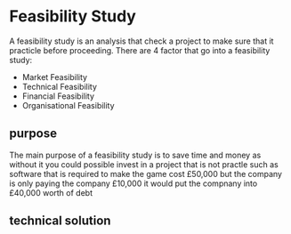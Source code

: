 # Feasibility Study
A feasibility study is an analysis that check a project to make sure that it practicle before proceeding. There are 4 factor that go into a feasibility study:
* Market Feasibility
* Technical Feasibility
* Financial Feasibility 
* Organisational Feasibility
## purpose
The main purpose of a feasibility study is to save time and money as without it you could possible invest in a project that is not practle such as software that is required to make the game cost £50,000 but the company is only paying the company £10,000 it would put the compnany into £40,000 worth of debt 
## technical solution
